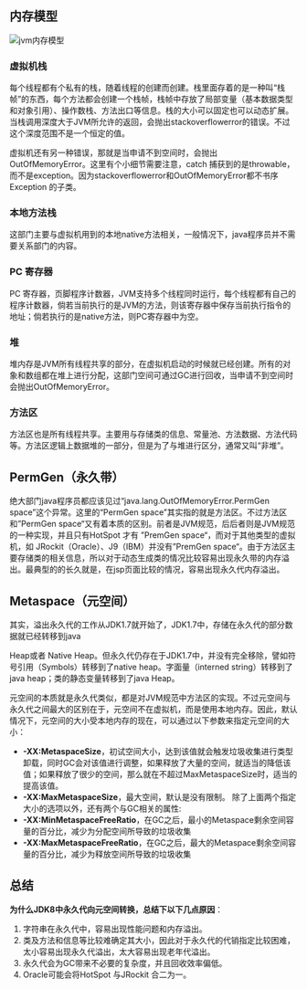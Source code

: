 ## 内存模型

![jvm内存模型](https://github.com/ainilili/snail/blob/master/images/jvm-memory-model-1-1.jpg?raw=true)

### 虚拟机栈
每个线程都有个私有的栈，随着线程的创建而创建。栈里面存着的是一种叫“栈帧”的东西，每个方法都会创建一个栈帧，栈帧中存放了局部变量（基本数据类型和对象引用）、操作数栈、方法出口等信息。栈的大小可以固定也可以动态扩展。当栈调用深度大于JVM所允许的返回，会抛出stackoverflowerror的错误。不过这个深度范围不是一个恒定的值。

虚拟机还有另一种错误，那就是当申请不到空间时，会抛出OutOfMemoryError。这里有个小细节需要注意，catch 捕获到的是throwable，而不是exception。因为stackoverflowerror和OutOfMemoryError都不书序Exception 的子类。
### 本地方法栈
这部门主要与虚拟机用到的本地native方法相关，一般情况下，java程序员并不需要关系部门的内容。
### PC 寄存器
PC 寄存器，页脚程序计数器，JVM支持多个线程同时运行，每个线程都有自己的程序计数器，倘若当前执行的是JVM的方法，则该寄存器中保存当前执行指令的地址；倘若执行的是native方法，则PC寄存器中为空。
### 堆
堆内存是JVM所有线程共享的部分，在虚拟机启动的时候就已经创建。所有的对象和数组都在堆上进行分配，这部门空间可通过GC进行回收，当申请不到空间时会抛出OutOfMemoryError。
### 方法区
方法区也是所有线程共享。主要用与存储类的信息、常量池、方法数据、方法代码等。方法区逻辑上数据堆的一部分，但是为了与堆进行区分，通常又叫“非堆”。

## PermGen（永久带）
绝大部门java程序员都应该见过“java.lang.OutOfMemoryError.PermGen space”这个异常。这里的“PermGen space”其实指的就是方法区。不过方法区和”PermGen space“又有着本质的区别。前者是JVM规范，后后者则是JVM规范的一种实现，并且只有HotSpot 才有 ”PremGen space“，而对于其他类型的虚拟机，如 JRockit（Oracle）、J9（IBM）并没有”PremGen space“。由于方法区主要存储类的相关信息，所以对于动态生成类的情况比较容易出现永久带的内存溢出。最典型的的长久就是，在jsp页面比较的情况，容易出现永久代内存溢出。

## Metaspace（元空间）
其实，溢出永久代的工作从JDK1.7就开始了，JDK1.7中，存储在永久代的部分数据就已经转移到java

Heap或者 Native Heap。但永久代仍存在于JDK1.7中，并没有完全移除，譬如符号引用（Symbols）转移到了native heap。字面量（interned string）转移到了java heap；类的静态变量转移到了java Heap。

元空间的本质就是永久代类似，都是对JVM规范中方法区的实现。不过元空间与永久代之间最大的区别在于，元空间不在虚拟机，而是使用本地内存。因此，默认情况下，元空间的大小受本地内存的现在，可以通过以下参数来指定元空间的大小：

 - **-XX:MetaspaceSize**，初试空间大小，达到该值就会触发垃圾收集进行类型卸载，同时GC会对该值进行调整，如果释放了大量的空间，就适当的降低该值；如果释放了很少的空间，那么就在不超过MaxMetaspaceSize时，适当的提高该值。
 - **-XX:MaxMetaspaceSize**，最大空间，默认是没有限制。
除了上面两个指定大小的选项以外，还有两个与GC相关的属性:
 - **-XX:MinMetaspaceFreeRatio**，在GC之后，最小的Metaspace剩余空间容量的百分比，减少为分配空间所导致的垃圾收集
 - **-XX:MaxMetaspaceFreeRatio**，在GC之后，最大的Metaspace剩余空间容量的百分比，减少为释放空间所导致的垃圾收集

## 总结
**为什么JDK8中永久代向元空间转换，总结下以下几点原因**：
1. 字符串在永久代中，容易出现性能问题和内存溢出。
1. 类及方法和信息等比较难确定其大小，因此对于永久代的代销指定比较困难，太小容易出现永久代溢出，太大容易出现老年代溢出。
1. 永久代会为GC带来不必要的复杂度，并且回收效率偏低。
1. Oracle可能会将HotSpot 与JRockit 合二为一。

